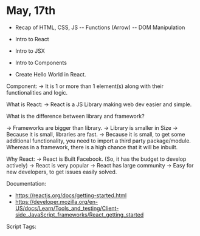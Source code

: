 # May, 17th

- Recap of HTML, CSS, JS
-- Functions (Arrow)
-- DOM Manipulation

- Intro to React
- Intro to JSX
- Intro to Components
- Create Hello World in React.


Component:
-> It is 1 or more than 1 element(s) along with their functionalities and logic.

What is React:
-> React is a JS Library making web dev easier and simple.

What is the difference between library and framework?

-> Frameworks are bigger than library.
-> Library is smaller in Size
-> Because it is small, libraries are fast.
-> Because it is small, to get some additional functionality, you need to import a third party package/module. Whereas in a framework, there is a high chance that it will be inbuilt.


Why React:
-> React is Built Facebook. (So, it has the budget to develop actively)
-> React is very popular
-> React has large community
-> Easy for new developers, to get issues easily solved.


Documentation:
- https://reactjs.org/docs/getting-started.html
- https://developer.mozilla.org/en-US/docs/Learn/Tools_and_testing/Client-side_JavaScript_frameworks/React_getting_started

Script Tags:
<script src="https://unpkg.com/react@18/umd/react.development.js" crossorigin></script>
<script src="https://unpkg.com/react-dom@18/umd/react-dom.development.js" crossorigin></script>
<script src="https://unpkg.com/@babel/standalone/babel.min.js"></script>

